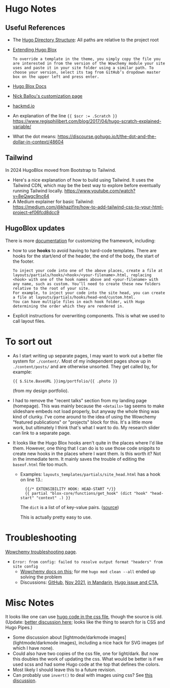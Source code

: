 # Hugo Notes

## Useful References

* The [Hugo Directory Structure](https://gohugo.io/getting-started/directory-structure/): All paths are relative to the project root

* [Extending Hugo Blox](https://docs.hugoblox.com/reference/extend/) 

  ```
  To override a template in the theme, you simply copy the file you are interested in from the version of the Wowchemy module your site uses and paste it in your site folder using a similar path. To choose your version, select its tag from GitHub’s dropdown master box on the upper left and press enter.
  ```

* [Hugo Blox Docs](https://docs.hugoblox.com)

* [Nick Ballou's customization page](https://nickballou.com/blog/custom-wowchemy/#add-background-image-to-bottom-of-about-widget)

* [hackmd.io](https://hackmd.io/@noisyoscillator/hugo-academic-customizations)

* An explanation of the line `{{ $scr := .Scratch }}`  https://www.regisphilibert.com/blog/2017/04/hugo-scratch-explained-variable/

* What the dot means: https://discourse.gohugo.io/t/the-dot-and-the-dollar-in-context/48604

## Tailwind

In 2024 HugoBlox moved from Bootstrap to Tailwind. 

* Here's a nice explanation of how to build using Tailwind. It uses the Tailwind CDN, which may be the best way to explore before eventually running Tailwind locally. https://www.youtube.com/watch?v=8eQwgc9nc64
* A Medium explainer for basic Tailwind: https://medium.com/@khazifire/how-to-add-tailwind-css-to-your-html-project-ef06fcd8dcc9

## HugoBlox updates

There is more [documentation](https://docs.hugoblox.com/reference/extend/) for customizing the framework, including:  

* how to use **hooks** to avoid having to hard-code templates.  There are hooks for the start/end of the header, the end of the body, the start of the footer.

  ```
  To inject your code into one of the above places, create a file at layouts/partials/hooks/<hook>/<your-filename>.html, replacing <hook> with one of the hook names above and <your-filename> with any name, such as custom. You’ll need to create these new folders relative to the root of your site.
  For example, to inject your code into the site head, you can create a file at layouts/partials/hooks/head-end/custom.html.
  You can have multiple files in each hook folder, with Hugo determining the order which they are rendered in.
  ```

* Explicit instructions for overwriting components. This is what we used to call layout files. 

# To sort out

* As I start writing up separate pages, I may want to work out a better file system for `./content/`. Most of my independent pages show up in `./content/posts/` and are otherwise unsorted. They get called by, for example:

  ```
  {{ $.Site.BaseURL }}img/portfolio/{{ .photo }}
  ```

  (from my design portfolio). 

* I had to remove the "recent talks" section from my landing page (homepage). This was mainly because the `<details>` tag seems to make slideshare embeds not load properly, but anyway the whole thing was kind of clunky. I've come around to the idea of using the Wowchemy "featured publications" or "projects" block for this. It's a little more work, but ultimately I think that's what I want to do. My research slider can link to a separate page.  

* It looks like the Hugo Blox hooks aren't quite in the places where I'd like them. However, one thing that I can do is to use those code snippits to create new hooks in the places where I want them. Is this worth it? Not in the immediate term. It mainly saves the trouble of editing the `baseof.html` file too much.

  * Examples: `layouts_templates/partials/site_head.html` has a hook on line 13.:

    ```
      {{/* EXTENSIBILITY HOOK: HEAD-START */}}
      {{ partial "blox-core/functions/get_hook" (dict "hook" "head-start" "context" .) }}
    ```

    The `dict` is a list of of key-value pairs. ([source](https://gohugobrasil.netlify.app/functions/dict/))

    This is actually pretty easy to use. 

# Troubleshooting

[Wowchemy troubleshooting page](https://wowchemy.com/docs/hugo-tutorials/troubleshooting/).

* `Error: from config: failed to resolve output format "headers" from site config`
  * [Wowchemy docs on this](https://wowchemy.com/docs/hugo-tutorials/troubleshooting/#error-failed-to-resolve-output-format); for me `hugo mod clean --all` ended up solving the problem
  * Discussions: [GitHub](https://github.com/wowchemy/wowchemy-hugo-themes/discussions/2800), [Nov 2021](https://user.it.uu.se/~justin/Hugo/post/hugo_module_fail/), [in Mandarin](https://zenn.dev/meihei/articles/32bb275f71e938), [Hugo issue and CTA](https://github.com/gohugoio/hugo/issues/10208), 

# Misc Notes

It looks like one can use [hugo code in the css file](https://discourse.gohugo.io/t/how-to-use-hugo-template-variables-in-css/4464), though the source is old. (Update: [better discussion here](https://discourse.gohugo.io/t/trying-to-make-theme-colors-configurable-in-css-with-hugo-pipes-but-getting-a-css-syntax-error/26739); looks like the thing to search for is CSS and Hugo Pipes.)

* Some discussion about [lightmode/darkmode images](lightmode/darkmode images), including a nice hack for SVG images (of which I have none).
* Could also have two copies of the css file, one for light/dark. But now this doubles the work of updating the css. What would be better is if we used scss and had some Hugo code at the top that defines the colors. 
* Most likely I should leave this to a future revision. 
* Can probably use `invert()` to deal with images using css? See [this discussion](https://developer.mozilla.org/en-US/docs/Web/CSS/filter-function/invert). 